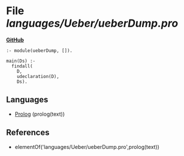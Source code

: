 # File _languages/Ueber/ueberDump.pro_
**[GitHub](https://github.com/softlang/yas/blob/master/languages/Ueber/ueberDump.pro)**
```
:- module(ueberDump, []).

main(Ds) :-
  findall(
    D,
    udeclaration(D),
    Ds).
```

## Languages
* [Prolog](../languages/Prolog.md) (prolog(text))

## References
* elementOf('languages/Ueber/ueberDump.pro',prolog(text))
